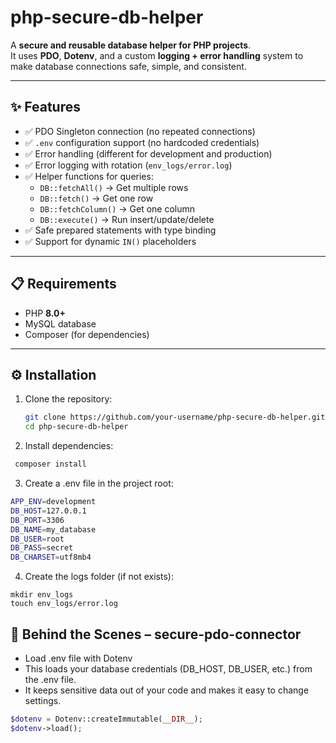 # php-secure-db-helper  

A **secure and reusable database helper for PHP projects**.  
It uses **PDO**, **Dotenv**, and a custom **logging + error handling** system to make database connections safe, simple, and consistent.  

---

## ✨ Features  

- ✅ PDO Singleton connection (no repeated connections)  
- ✅ `.env` configuration support (no hardcoded credentials)  
- ✅ Error handling (different for development and production)  
- ✅ Error logging with rotation (`env_logs/error.log`)  
- ✅ Helper functions for queries:  
  - `DB::fetchAll()` → Get multiple rows  
  - `DB::fetch()` → Get one row  
  - `DB::fetchColumn()` → Get one column  
  - `DB::execute()` → Run insert/update/delete  
- ✅ Safe prepared statements with type binding  
- ✅ Support for dynamic `IN()` placeholders  

---

## 📋 Requirements  

- PHP **8.0+**  
- MySQL database  
- Composer (for dependencies)  

---

## ⚙️ Installation  

1. Clone the repository:  
   ```bash
   git clone https://github.com/your-username/php-secure-db-helper.git
   cd php-secure-db-helper

2. Install dependencies:
 ```bash
  composer install
 ```

3. Create a .env file in the project root:
```bash
APP_ENV=development
DB_HOST=127.0.0.1
DB_PORT=3306
DB_NAME=my_database
DB_USER=root
DB_PASS=secret
DB_CHARSET=utf8mb4
```

4. Create the logs folder (if not exists):
```
mkdir env_logs
touch env_logs/error.log
```


##  🔎 Behind the Scenes – secure-pdo-connector

-  Load .env file with Dotenv
-  This loads your database credentials (DB_HOST, DB_USER, etc.) from the .env file.
- It keeps sensitive data out of your code and makes it easy to change settings.
```php
$dotenv = Dotenv::createImmutable(__DIR__);
$dotenv->load();
```

